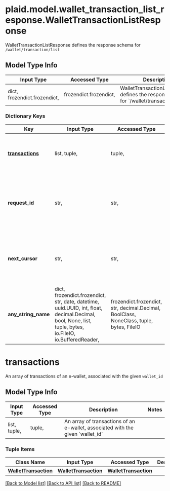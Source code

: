 # plaid.model.wallet_transaction_list_response.WalletTransactionListResponse

WalletTransactionListResponse defines the response schema for `/wallet/transaction/list`

## Model Type Info
Input Type | Accessed Type | Description | Notes
------------ | ------------- | ------------- | -------------
dict, frozendict.frozendict,  | frozendict.frozendict,  | WalletTransactionListResponse defines the response schema for &#x60;/wallet/transaction/list&#x60; | 

### Dictionary Keys
Key | Input Type | Accessed Type | Description | Notes
------------ | ------------- | ------------- | ------------- | -------------
**[transactions](#transactions)** | list, tuple,  | tuple,  | An array of transactions of an e-wallet, associated with the given &#x60;wallet_id&#x60; | 
**request_id** | str,  | str,  | A unique identifier for the request, which can be used for troubleshooting. This identifier, like all Plaid identifiers, is case sensitive. | 
**next_cursor** | str,  | str,  | Cursor used for fetching transactions created before the latest transaction provided in this response | [optional] 
**any_string_name** | dict, frozendict.frozendict, str, date, datetime, uuid.UUID, int, float, decimal.Decimal, bool, None, list, tuple, bytes, io.FileIO, io.BufferedReader,  | frozendict.frozendict, str, decimal.Decimal, BoolClass, NoneClass, tuple, bytes, FileIO | any string name can be used but the value must be the correct type | [optional]

# transactions

An array of transactions of an e-wallet, associated with the given `wallet_id`

## Model Type Info
Input Type | Accessed Type | Description | Notes
------------ | ------------- | ------------- | -------------
list, tuple,  | tuple,  | An array of transactions of an e-wallet, associated with the given &#x60;wallet_id&#x60; | 

### Tuple Items
Class Name | Input Type | Accessed Type | Description | Notes
------------- | ------------- | ------------- | ------------- | -------------
[**WalletTransaction**](WalletTransaction.md) | [**WalletTransaction**](WalletTransaction.md) | [**WalletTransaction**](WalletTransaction.md) |  | 

[[Back to Model list]](../../README.md#documentation-for-models) [[Back to API list]](../../README.md#documentation-for-api-endpoints) [[Back to README]](../../README.md)

